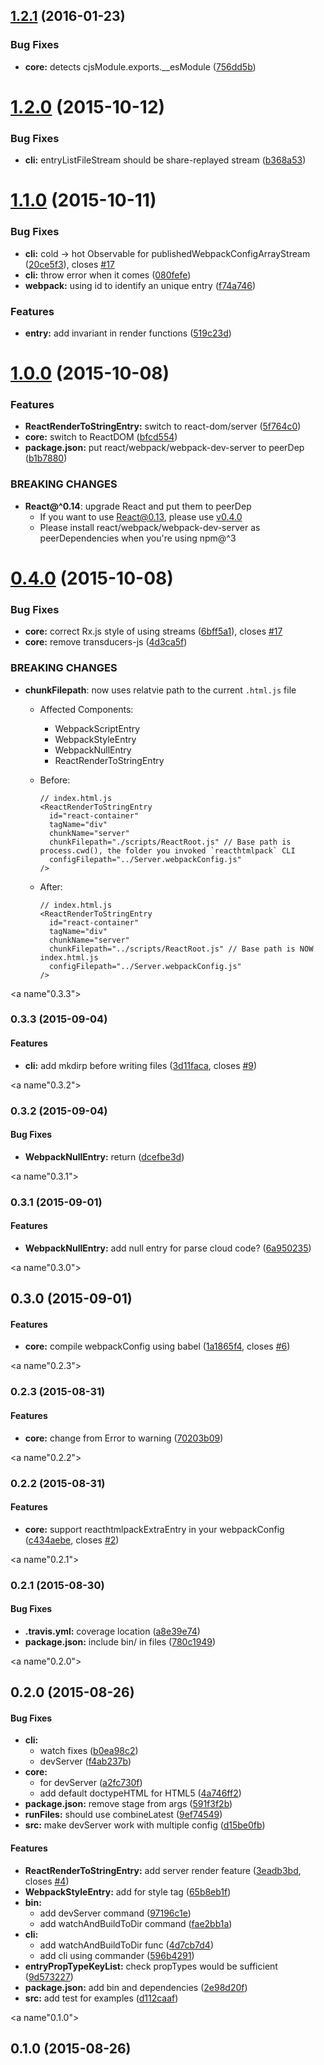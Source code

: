 <a name="1.2.1"></a>
## [1.2.1](https://github.com/tomchentw/reacthtmlpack/compare/v1.2.0...v1.2.1) (2016-01-23)


### Bug Fixes

* **core:** detects cjsModule.exports.__esModule ([756dd5b](https://github.com/tomchentw/reacthtmlpack/commit/756dd5b))



<a name="1.2.0"></a>
# [1.2.0](https://github.com/tomchentw/reacthtmlpack/compare/v1.1.0...v1.2.0) (2015-10-12)


### Bug Fixes

* **cli:** entryListFileStream should be share-replayed stream ([b368a53](https://github.com/tomchentw/reacthtmlpack/commit/b368a53))



<a name="1.1.0"></a>
# [1.1.0](https://github.com/tomchentw/reacthtmlpack/compare/v1.0.0...v1.1.0) (2015-10-11)


### Bug Fixes

* **cli:** cold -> hot Observable for publishedWebpackConfigArrayStream ([20ce5f3](https://github.com/tomchentw/reacthtmlpack/commit/20ce5f3)), closes [#17](https://github.com/tomchentw/reacthtmlpack/issues/17)
* **cli:** throw error when it comes ([080fefe](https://github.com/tomchentw/reacthtmlpack/commit/080fefe))
* **webpack:** using id to identify an unique entry ([f74a746](https://github.com/tomchentw/reacthtmlpack/commit/f74a746))

### Features

* **entry:** add invariant in render functions ([519c23d](https://github.com/tomchentw/reacthtmlpack/commit/519c23d))



<a name="1.0.0"></a>
# [1.0.0](https://github.com/tomchentw/reacthtmlpack/compare/v0.4.0...v1.0.0) (2015-10-08)


### Features

* **ReactRenderToStringEntry:** switch to react-dom/server ([5f764c0](https://github.com/tomchentw/reacthtmlpack/commit/5f764c0))
* **core:** switch to ReactDOM ([bfcd554](https://github.com/tomchentw/reacthtmlpack/commit/bfcd554))
* **package.json:** put react/webpack/webpack-dev-server to peerDep ([b1b7880](https://github.com/tomchentw/reacthtmlpack/commit/b1b7880))


### BREAKING CHANGES

* __React@^0.14__: upgrade React and put them to peerDep
	* If you want to use React@0.13, please use [v0.4.0](https://github.com/tomchentw/reacthtmlpack/releases/tag/v0.4.0)
	* Please install react/webpack/webpack-dev-server as peerDependencies when you're using npm@^3



<a name="0.4.0"></a>
# [0.4.0](https://github.com/tomchentw/reacthtmlpack/compare/v0.3.3...v0.4.0) (2015-10-08)


### Bug Fixes

* **core:** correct Rx.js style of using streams ([6bff5a1](https://github.com/tomchentw/reacthtmlpack/commit/6bff5a1)), closes [#17](https://github.com/tomchentw/reacthtmlpack/issues/17)
* **core:** remove transducers-js ([4d3ca5f](https://github.com/tomchentw/reacthtmlpack/commit/4d3ca5f))


### BREAKING CHANGES

* __chunkFilepath__: now uses relatvie path to the current `.html.js` file

  - Affected Components:
    * WebpackScriptEntry
    * WebpackStyleEntry
    * WebpackNullEntry
    * ReactRenderToStringEntry

  - Before:
    ```
    // index.html.js
    <ReactRenderToStringEntry
      id="react-container"
      tagName="div"
      chunkName="server"
      chunkFilepath="./scripts/ReactRoot.js" // Base path is process.cwd(), the folder you invoked `reacthtmlpack` CLI
      configFilepath="../Server.webpackConfig.js"
    />
    ```

  - After:
    ```
    // index.html.js
    <ReactRenderToStringEntry
      id="react-container"
      tagName="div"
      chunkName="server"
      chunkFilepath="../scripts/ReactRoot.js" // Base path is NOW index.html.js
      configFilepath="../Server.webpackConfig.js"
    />
    ```



<a name"0.3.3"></a>
### 0.3.3 (2015-09-04)


#### Features

* **cli:** add mkdirp before writing files ([3d11faca](https://github.com/tomchentw/reacthtmlpack/commit/3d11faca), closes [#9](https://github.com/tomchentw/reacthtmlpack/issues/9))


<a name"0.3.2"></a>
### 0.3.2 (2015-09-04)


#### Bug Fixes

* **WebpackNullEntry:** return <noscript> ([dcefbe3d](https://github.com/tomchentw/reacthtmlpack/commit/dcefbe3d))


<a name"0.3.1"></a>
### 0.3.1 (2015-09-01)


#### Features

* **WebpackNullEntry:** add null entry for parse cloud code? ([6a950235](https://github.com/tomchentw/reacthtmlpack/commit/6a950235))


<a name"0.3.0"></a>
## 0.3.0 (2015-09-01)


#### Features

* **core:** compile webpackConfig using babel ([1a1865f4](https://github.com/tomchentw/reacthtmlpack/commit/1a1865f4), closes [#6](https://github.com/tomchentw/reacthtmlpack/issues/6))


<a name"0.2.3"></a>
### 0.2.3 (2015-08-31)


#### Features

* **core:** change from Error to warning ([70203b09](https://github.com/tomchentw/reacthtmlpack/commit/70203b09))


<a name"0.2.2"></a>
### 0.2.2 (2015-08-31)


#### Features

* **core:** support reacthtmlpackExtraEntry in your webpackConfig ([c434aebe](https://github.com/tomchentw/reacthtmlpack/commit/c434aebe), closes [#2](https://github.com/tomchentw/reacthtmlpack/issues/2))


<a name"0.2.1"></a>
### 0.2.1 (2015-08-30)


#### Bug Fixes

* **.travis.yml:** coverage location ([a8e39e74](https://github.com/tomchentw/reacthtmlpack/commit/a8e39e74))
* **package.json:** include bin/ in files ([780c1949](https://github.com/tomchentw/reacthtmlpack/commit/780c1949))


<a name"0.2.0"></a>
## 0.2.0 (2015-08-26)


#### Bug Fixes

* **cli:**
  * watch fixes ([b0ea98c2](https://github.com/tomchentw/reacthtmlpack/commit/b0ea98c2))
  * devServer ([f4ab237b](https://github.com/tomchentw/reacthtmlpack/commit/f4ab237b))
* **core:**
  * for devServer ([a2fc730f](https://github.com/tomchentw/reacthtmlpack/commit/a2fc730f))
  * add default doctypeHTML for HTML5 ([4a746ff2](https://github.com/tomchentw/reacthtmlpack/commit/4a746ff2))
* **package.json:** remove stage from args ([591f3f2b](https://github.com/tomchentw/reacthtmlpack/commit/591f3f2b))
* **runFiles:** should use combineLatest ([9ef74549](https://github.com/tomchentw/reacthtmlpack/commit/9ef74549))
* **src:** make devServer work with multiple config ([d15be0fb](https://github.com/tomchentw/reacthtmlpack/commit/d15be0fb))


#### Features

* **ReactRenderToStringEntry:** add server render feature ([3eadb3bd](https://github.com/tomchentw/reacthtmlpack/commit/3eadb3bd), closes [#4](https://github.com/tomchentw/reacthtmlpack/issues/4))
* **WebpackStyleEntry:** add for style tag ([65b8eb1f](https://github.com/tomchentw/reacthtmlpack/commit/65b8eb1f))
* **bin:**
  * add devServer command ([97196c1e](https://github.com/tomchentw/reacthtmlpack/commit/97196c1e))
  * add watchAndBuildToDir command ([fae2bb1a](https://github.com/tomchentw/reacthtmlpack/commit/fae2bb1a))
* **cli:**
  * add watchAndBuildToDir func ([4d7cb7d4](https://github.com/tomchentw/reacthtmlpack/commit/4d7cb7d4))
  * add cli using commander ([596b4291](https://github.com/tomchentw/reacthtmlpack/commit/596b4291))
* **entryPropTypeKeyList:** check propTypes would be sufficient ([9d573227](https://github.com/tomchentw/reacthtmlpack/commit/9d573227))
* **package.json:** add bin and dependencies ([2e98d20f](https://github.com/tomchentw/reacthtmlpack/commit/2e98d20f))
* **src:** add test for examples ([d112caaf](https://github.com/tomchentw/reacthtmlpack/commit/d112caaf))


<a name"0.1.0"></a>
## 0.1.0 (2015-08-26)

